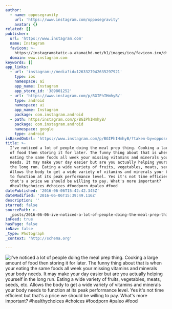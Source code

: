 ```yaml
---
author:
  - name: opposegravity
    url: 'https://www.instagram.com/opposegravity'
    avatar: {}
related: []
publisher:
  url: 'https://www.instagram.com'
  name: Instagram
  favicon: >-
    https://instagramstatic-a.akamaihd.net/h1/images/ico/favicon.ico/dfa85bb1fd63.ico
  domain: www.instagram.com
keywords: []
app_links:
  - url: 'instagram://media?id=1263327942635297921'
    type: ios
    namespace: ai
    app_name: Instagram
    app_store_id: '389801252'
  - url: 'https://www.instagram.com/p/BGIPhIHmhyB/'
    type: android
    namespace: ai
    app_name: Instagram
    package: com.instagram.android
  - path: https/instagram.com/p/BGIPhIHmhyB/
    package: com.instagram.android
    namespace: google
    type: android
isBasedOnUrl: 'https://www.instagram.com/p/BGIPhIHmhyB/?taken-by=opposegravity'
title: >-
  I've noticed a lot of people doing the meal prep thing. Cooking a large amount
  of food then storing it for later. The funny thing about that is when your
  eating the same foods all week your missing vitamins and minerals your body
  needs. It may make your day easier but are you actually helping yourself in
  the long run. Eating a wide variety of fruits, vegetables, meats, seeds, etc.
  Allows the body to get a wide variety of vitamins and minerals your body needs
  to function at its peak performance level. Yes it's not time efficient but
  that's a price we should be willing to pay. What's more important?
  #healthychoices #choices #foodporn #paleo #food
datePublished: '2016-06-06T15:42:42.345Z'
dateModified: '2016-06-06T15:39:49.116Z'
description: ''
starred: false
sourcePath: >-
  _posts/2016-06-06-ive-noticed-a-lot-of-people-doing-the-meal-prep-thing-cook.md
inFeed: true
hasPage: false
inNav: false
_type: Photograph
_context: 'http://schema.org'

---
```

![I've noticed a lot of people doing the meal prep thing. Cooking a large amount of food then storing it for later. The funny thing about that is when your eating the same foods all week your missing vitamins and minerals your body needs. It may make your day easier but are you actually helping yourself in the long run. Eating a wide variety of fruits, vegetables, meats, seeds, etc. Allows the body to get a wide variety of vitamins and minerals your body needs to function at its peak performance level. Yes it's not time efficient but that's a price we should be willing to pay. What's more important? #healthychoices #choices #foodporn #paleo #food](https://scontent.cdninstagram.com/t51.2885-15/s640x640/sh0.08/e35/13355511_794587060675701_1907579610_n.jpg?ig_cache_key=MTI2MzMyNzk0MjYzNTI5NzkyMQ%3D%3D.2)